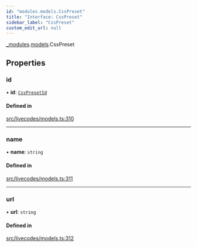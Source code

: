 ```yaml
---
id: "modules.models.CssPreset"
title: "Interface: CssPreset"
sidebar_label: "CssPreset"
custom_edit_url: null
---
```


[_modules](../modules/modules.md).[models](../namespaces/modules.models.md).CssPreset

## Properties

### id

• **id**: [`CssPresetId`](../namespaces/modules.models.md#csspresetid)

#### Defined in

[src/livecodes/models.ts:310](https://github.com/live-codes/livecodes/blob/0b19ad3/src/livecodes/models.ts#L310)

___

### name

• **name**: `string`

#### Defined in

[src/livecodes/models.ts:311](https://github.com/live-codes/livecodes/blob/0b19ad3/src/livecodes/models.ts#L311)

___

### url

• **url**: `string`

#### Defined in

[src/livecodes/models.ts:312](https://github.com/live-codes/livecodes/blob/0b19ad3/src/livecodes/models.ts#L312)
